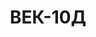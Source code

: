 ---
lang: ua
layout: featured
title: ВЕК-10Д
max_weight: 10
icon: /assets/img/products/10Д.png
description: "Діапазон: 40кг... 10т</br>Висота цифри індикатора: 58мм</br>Ціна розподілу: до 5т: 2кг, від 5т: 5кг</br>Маса вагів: 27кг</br>Довжина вагів: 690мм</br>Ціна*: 20690грн"
---